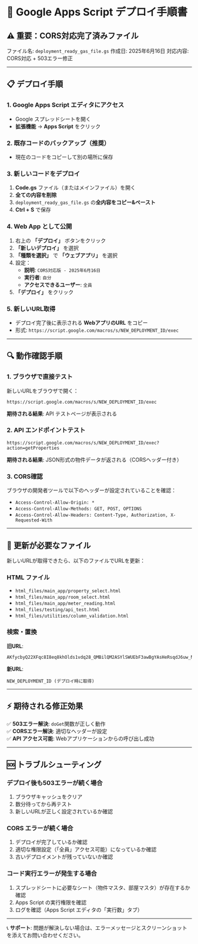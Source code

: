 # 🚀 Google Apps Script デプロイ手順書

## ⚠️ 重要：CORS対応完了済みファイル

ファイル名: `deployment_ready_gas_file.gs`
作成日: 2025年6月16日
対応内容: CORS対応 + 503エラー修正

---

## 📋 デプロイ手順

### 1. Google Apps Script エディタにアクセス
- Google スプレッドシートを開く
- **拡張機能** → **Apps Script** をクリック

### 2. 既存コードのバックアップ（推奨）
- 現在のコードをコピーして別の場所に保存

### 3. 新しいコードをデプロイ
1. **Code.gs** ファイル（またはメインファイル）を開く
2. **全ての内容を削除**
3. `deployment_ready_gas_file.gs` の**全内容をコピー&ペースト**
4. **Ctrl + S** で保存

### 4. Web App として公開
1. 右上の **「デプロイ」** ボタンをクリック
2. **「新しいデプロイ」** を選択
3. **「種類を選択」** で **「ウェブアプリ」** を選択
4. 設定：
   - **説明**: `CORS対応版 - 2025年6月16日`
   - **実行者**: `自分`
   - **アクセスできるユーザー**: `全員`
5. **「デプロイ」** をクリック

### 5. 新しいURL取得
- デプロイ完了後に表示される **WebアプリのURL** をコピー
- 形式: `https://script.google.com/macros/s/NEW_DEPLOYMENT_ID/exec`

---

## 🔍 動作確認手順

### 1. ブラウザで直接テスト
新しいURLをブラウザで開く：
```
https://script.google.com/macros/s/NEW_DEPLOYMENT_ID/exec
```

**期待される結果**: API テストページが表示される

### 2. API エンドポイントテスト
```
https://script.google.com/macros/s/NEW_DEPLOYMENT_ID/exec?action=getProperties
```

**期待される結果**: JSON形式の物件データが返される（CORSヘッダー付き）

### 3. CORS確認
ブラウザの開発者ツールで以下のヘッダーが設定されていることを確認：
- `Access-Control-Allow-Origin: *`
- `Access-Control-Allow-Methods: GET, POST, OPTIONS`
- `Access-Control-Allow-Headers: Content-Type, Authorization, X-Requested-With`

---

## 📝 更新が必要なファイル

新しいURLが取得できたら、以下のファイルでURLを更新：

### HTML ファイル
- `html_files/main_app/property_select.html`
- `html_files/main_app/room_select.html`
- `html_files/main_app/meter_reading.html`
- `html_files/testing/api_test.html`
- `html_files/utilities/column_validation.html`

### 検索・置換
**旧URL**:
```
AKfycbyQ22XFqc8I8eq8khOlds1vdq28_QMBilQM2ASYlSWUEbF3awBgYAsHeRsqdJ6uw_Nd9w
```

**新URL**:
```
NEW_DEPLOYMENT_ID (デプロイ時に取得)
```

---

## ⚡ 期待される修正効果

✅ **503エラー解決**: `doGet`関数が正しく動作  
✅ **CORSエラー解決**: 適切なヘッダーが設定  
✅ **API アクセス可能**: Webアプリケーションからの呼び出し成功  

---

## 🆘 トラブルシューティング

### デプロイ後も503エラーが続く場合
1. ブラウザキャッシュをクリア
2. 数分待ってから再テスト
3. 新しいURLが正しく設定されているか確認

### CORS エラーが続く場合
1. デプロイが完了しているか確認
2. 適切な権限設定（「全員」アクセス可能）になっているか確認
3. 古いデプロイメントが残っていないか確認

### コード実行エラーが発生する場合
1. スプレッドシートに必要なシート（物件マスタ、部屋マスタ）が存在するか確認
2. Apps Script の実行権限を確認
3. ログを確認（Apps Script エディタの「実行数」タブ）

---

📞 **サポート**: 問題が解決しない場合は、エラーメッセージとスクリーンショットを添えてお問い合わせください。
